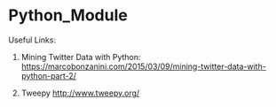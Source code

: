 # Python_Module

Useful Links:

1) Mining Twitter Data with Python:
https://marcobonzanini.com/2015/03/09/mining-twitter-data-with-python-part-2/ 

2) Tweepy
http://www.tweepy.org/
